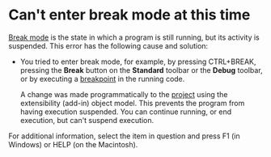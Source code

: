 
# Can't enter break mode at this time

 [Break mode](b8bdf64f-5920-1ae9-16d0-b26d09524a30.md) is the state in which a program is still running, but its activity is suspended. This error has the following cause and solution:



- You tried to enter break mode, for example, by pressing CTRL+BREAK, pressing the  **Break** button on the **Standard** toolbar or the **Debug** toolbar, or by executing a [breakpoint](b8bdf64f-5920-1ae9-16d0-b26d09524a30.md) in the running code.
    
    A change was made programmatically to the  [project](b8bdf64f-5920-1ae9-16d0-b26d09524a30.md) using the extensibility (add-in) object model. This prevents the program from having execution suspended. You can continue running, or end execution, but can't suspend execution.
    

For additional information, select the item in question and press F1 (in Windows) or HELP (on the Macintosh).
